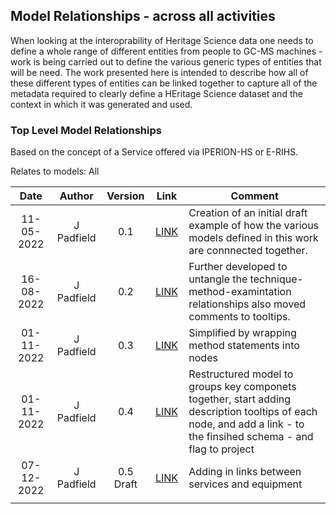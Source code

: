 ## Model Relationships - across all activities
When looking at the interoprability of Heritage Science data one needs to define a whole range of different entities from people to GC-MS machines - work is being carried out to define the various generic types of entities that will be need. The work presented here is intended to describe how all of these different types of entities can be linked together to capture all of the metadata required to clearly define a HEritage Science dataset and the context in which it was generated and used. 

### Top Level Model Relationships 
Based on the concept of a Service offered via IPERION-HS or E-RIHS.

Relates to models: All

| Date  | Author | Version | Link | Comment |
| :-----------: | :-----------: | :-----------: | :-----------: | ----------- |
| 11-05-2022 | J Padfield | 0.1 | [LINK](https://research.ng-london.org.uk/modelling/?url=https://raw.githubusercontent.com/E-RIHS/hs-interoperability/main/Model%20Relationships/Models%20-%20V0.1.tsv) | Creation of an initial draft example of how the various models defined in this work are connnected together.|
| 16-08-2022 | J Padfield | 0.2 | [LINK](https://research.ng-london.org.uk/modelling/?url=https://raw.githubusercontent.com/E-RIHS/hs-interoperability/main/Model%20Relationships/Models%20-%20V0.2.tsv) |Further developed to untangle the technique-method-examintation relationships also moved comments to tooltips.|
| 01-11-2022 | J Padfield | 0.3 | [LINK](https://research.ng-london.org.uk/modelling/?url=https://raw.githubusercontent.com/E-RIHS/hs-interoperability/main/Model%20Relationships/Models%20-%20V0.3.tsv) |Simplified by wrapping method statements into nodes|
| 01-11-2022 | J Padfield | 0.4 | [LINK](https://research.ng-london.org.uk/modelling/?url=https://raw.githubusercontent.com/E-RIHS/hs-interoperability/main/Model%20Relationships/Models%20-%20V0.4.tsv) |Restructured model to groups key componets together, start adding description tooltips of each node, and add a link - to the finsihed schema - and flag to project|
| 07-12-2022 | J Padfield | 0.5 Draft | [LINK](https://research.ng-london.org.uk/modelling/?url=https://raw.githubusercontent.com/E-RIHS/hs-interoperability/main/Model%20Relationships/Models%20-%20V0.5.draft.tsv) | Adding in links between services and equipment |
| <img width=120/> |<img width=90/> | <img width=60/> | <img width=60/> | |
